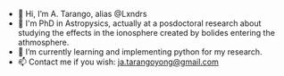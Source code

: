 - 👋 Hi, I’m A. Tarango, alias @Lxndrs
- 👀 I'm PhD in Astropysics, actually at a posdoctoral research about studying the effects in the ionosphere created by bolides entering the athmosphere.
- 🌱 I’m currently learning and implementing python for my research.
- 📫 Contact me if you wish: ja.tarangoyong@gmail.com

<!---
Lxndrs/Lxndrs is a ✨ special ✨ repository because its `README.md` (this file) appears on your GitHub profile.
You can click the Preview link to take a look at your changes.
--->
